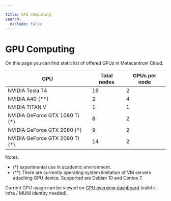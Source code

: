 ```yaml
---

title: GPU computing
search:
  exclude: false
---
```


# GPU Computing

On this page you can find static list of offered GPUs in Metacentrum Cloud.

| GPU								| Total nodes	| GPUs per node |
|-----------------------------------|---------------|---------------|
| NVIDIA Tesla T4					| 16			| 2				|
| NVIDIA A40 (**)					| 2				| 4				|
| NVIDIA TITAN V					| 1				| 1				|
| NVIDIA GeForce GTX 1080 Ti (*)	| 8				| 2				|
| NVIDIA GeForce GTX 2080 (*)		| 9				| 2				|
| NVIDIA GeForce GTX 2080 Ti (*)	| 14			| 2				|

Notes:

- (*) experimental use in academic environment.
- (**) There are currently operating system limitation of VM servers attaching GPU device. Supported are Debian 10 and Centos 7.

Current GPU usage can be viewed on [GPU overview dashboard](https://grafana1.cloud.muni.cz/d/J66duZjnk/openstack-gpu-resource-overview) (valid e-infra / MUNI identity needed).
